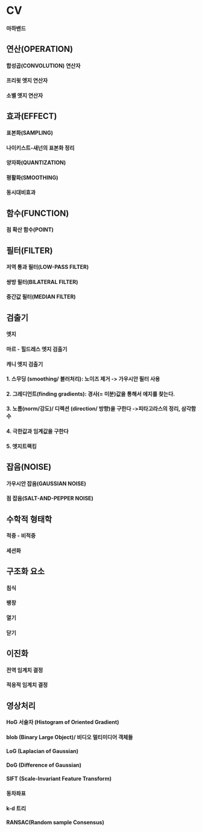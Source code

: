# CV
#### 마하밴드
## 연산(OPERATION)
#### 합성곱(CONVOLUTION) 연산자
#### 프리윗 엣지 연산자
#### 소벨 엣지 연산자
## 효과(EFFECT)
#### 표본화(SAMPLING)
#### 나이키스트-새넌의 표본화 정리
#### 양자화(QUANTIZATION)
#### 평활화(SMOOTHING)
#### 동시대비효과
## 함수(FUNCTION)
#### 점 확산 함수(POINT)
## 필터(FILTER)
#### 저역 통과 필터(LOW-PASS FILTER)
#### 쌍방 필터(BILATERAL FILTER)
#### 중간값 필터(MEDIAN FILTER)
## 검출기
#### 엣지
#### 마르 - 힐드레스 엣지 검출기
#### 캐니 엣지 검출기
#### 1. 스무딩 (smoothing/ 블러처리): 노이즈 제거 -> 가우시안 필터 사용
#### 2. 그레디언트(finding gradients): 경사(= 미분)값을 통해서 에지를 찾는다.
#### 3. 노름(norm/강도)/ 디렉션 (direction/ 방향)을 구한다 ->피타고라스의 정리, 삼각함수 
#### 4. 극한값과 임계값을 구한다 
#### 5. 엣지트랙킹
## 잡음(NOISE)
#### 가우시안 잡음(GAUSSIAN NOISE)
#### 점 잡음(SALT-AND-PEPPER NOISE)
## 수학적 형태학
#### 적중 - 비적중
#### 세션화
## 구조화 요소
#### 침식
#### 팽창
#### 열기
#### 닫기
## 이진화
#### 전역 임계치 결정
#### 적응적 임계치 결정
## 영상처리
#### HoG 서술자 (Histogram of Oriented Gradient)
#### blob (Binary **Large** Object)/ 비디오 멀티미디어 객체들
#### LoG (Laplacian of Gaussian)
#### DoG (Difference of Gaussian)
#### SIFT (Scale-Invariant Feature Transform)
#### 동차좌표
#### k-d 트리
#### RANSAC(Random sample Consensus)

